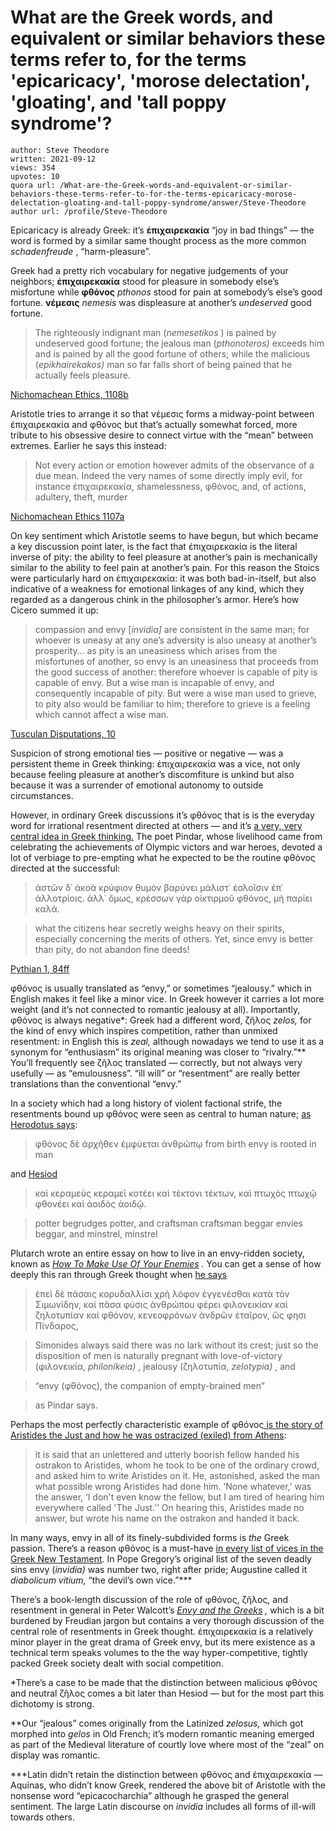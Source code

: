 # What are the Greek words, and equivalent or similar behaviors these terms refer to, for the terms 'epicaricacy', 'morose delectation', 'gloating', and 'tall poppy syndrome'?

	author: Steve Theodore
	written: 2021-09-12
	views: 354
	upvotes: 10
	quora url: /What-are-the-Greek-words-and-equivalent-or-similar-behaviors-these-terms-refer-to-for-the-terms-epicaricacy-morose-delectation-gloating-and-tall-poppy-syndrome/answer/Steve-Theodore
	author url: /profile/Steve-Theodore


Epicaricacy is already Greek: it’s __ἐπιχαιρεκακία__ “joy in bad things” — the word is formed by a similar same thought process as the more common _schadenfreude_ , “harm-pleasure”.

Greek had a pretty rich vocabulary for negative judgements of your neighbors; __ἐπιχαιρεκακία__ stood for pleasure in somebody else’s misfortune while __φθόνος__ _pthonos_ stood for pain at somebody’s else’s good fortune. __νέμεσις__ _nemesis_  was displeasure at another’s _undeserved_  good fortune.

> The righteously indignant man (_nemesetikos_ ) is pained by undeserved good fortune; the jealous man (_pthonoteros)_ exceeds him and is pained by all the good fortune of others; while the malicious (_epikhairekakos)_  man so far falls short of being pained that he actually feels pleasure.

[Nichomachean Ethics, 1108b](http://www.perseus.tufts.edu/hopper/text?doc=Perseus:abo:tlg,0086,010:1108b#note1)

Aristotle tries to arrange it so that νέμεσις forms a midway-point between ἐπιχαιρεκακία and φθόνος but that’s actually somewhat forced, more tribute to his obsessive desire to connect virtue with the “mean” between extremes. Earlier he says this instead:

> Not every action or emotion however admits of the observance of a due mean. Indeed the very names of some directly imply evil, for instance ἐπιχαιρεκακία, shamelessness, φθόνος, and, of actions, adultery, theft, murder

[Nichomachean Ethics 1107a](http://www.perseus.tufts.edu/hopper/text?doc=Perseus%3Atext%3A1999.01.0054%3Abekker%20page%3D1107a)

On key sentiment which Aristotle seems to have begun, but which became a key discussion point later, is the fact that ἐπιχαιρεκακία is the literal inverse of pity: the ability to feel pleasure at another’s pain is mechanically similar to the ability to feel pain at another’s pain. For this reason the Stoics were particularly hard on ἐπιχαιρεκακία: it was both bad-in-itself, but also indicative of a weakness for emotional linkages of any kind, which they regarded as a dangerous chink in the philosopher’s armor. Here’s how Cicero summed it up:

> compassion and envy [_invidia]_  are consistent in the same man; for whoever is uneasy at any one’s adversity is also uneasy at another’s prosperity… as pity is an uneasiness which arises from the misfortunes of another, so envy is an uneasiness that proceeds from the good success of another: therefore whoever is capable of pity is capable of envy. But a wise man is incapable of envy, and consequently incapable of pity. But were a wise man used to grieve, to pity also would be familiar to him; therefore to grieve is a feeling which cannot affect a wise man.

[Tusculan Disputations, 10](https://www.gutenberg.org/files/14988/14988-h/14988-h.htm)

Suspicion of strong emotional ties — positive or negative — was a persistent theme in Greek thinking: ἐπιχαιρεκακία was a vice, not only because feeling pleasure at another’s discomfiture is unkind but also because it was a surrender of emotional autonomy to outside circumstances.

However, in ordinary Greek discussions it’s φθόνος that is is the everyday word for irrational resentment directed at others — and it’s [a very, very central idea in Greek thinking.](https://oxford.universitypressscholarship.com/view/10.1093/acprof:oso/9780199562602.001.0001/acprof-9780199562602-chapter-7) The poet Pindar, whose livelihood came from celebrating the achievements of Olympic victors and war heroes, devoted a lot of verbiage to pre-empting what he expected to be the routine φθόνος directed at the successful:

> ἀστῶν δ᾽ ἀκοὰ κρύφιον θυμὸν βαρύνει μάλιστ᾽ ἐσλοῖσιν ἐπ᾽ ἀλλοτρίοις.
ἀλλ᾽ ὅμως, κρέσσων γὰρ οἰκτιρμοῦ φθόνος, 
μὴ παρίει καλά.

> what the citizens hear secretly weighs heavy on their spirits, especially concerning the merits of others. Yet, since envy is better than pity, do not abandon fine deeds!

[Pythian 1, 84ff](http://www.perseus.tufts.edu/hopper/text?doc=Perseus%3Atext%3A1999.01.0161%3Abook%3DP.%3Apoem%3D1)

φθόνος is usually translated as “envy,” or sometimes “jealousy.” which in English makes it feel like a minor vice. In Greek however it carries a lot more weight (and it’s not connected to romantic jealousy at all). Importantly, φθόνος is always negative*: Greek had a different word, ζῆλος _zelos,_ for the kind of envy which inspires competition, rather than unmixed resentment: in English this is _zeal,_ although nowadays we tend to use it as a synonym for “enthusiasm” its original meaning was closer to “rivalry.”** You’ll frequently see ζῆλος translated — correctly, but not always very usefully — as “emulousness”. “ill will” or “resentment” are really better translations than the conventional “envy.”

In a society which had a long history of violent factional strife, the resentments bound up φθόνος were seen as central to human nature; [as Herodotus says](http://www.perseus.tufts.edu/hopper/text?doc=Hdt.%203.80&lang=original):

> φθόνος δὲ ἀρχῆθεν ἐμφύεται ἀνθρώπῳ
from birth envy is rooted in man

and [Hesiod](http://www.perseus.tufts.edu/hopper/text?doc=Perseus%3Atext%3A1999.01.0132%3Acard%3D11)

> καὶ κεραμεὺς κεραμεῖ κοτέει καὶ τέκτονι τέκτων,
καὶ πτωχὸς πτωχῷ φθονέει καὶ ἀοιδὸς ἀοιδῷ.

> potter begrudges potter, and craftsman craftsman
beggar envies beggar, and minstrel, minstrel

Plutarch wrote an entire essay on how to live in an envy-ridden society, known as _[How To Make Use Of Your Enemies](http://www.perseus.tufts.edu/hopper/text?doc=Perseus%3Atext%3A2008.01.0158%3Asection%3D1)_ _._ You can get a sense of how deeply this ran through Greek thought when [he says](http://www.perseus.tufts.edu/hopper/text?doc=Perseus%3Atext%3A2008.01.0158%3Asection%3D10)

> ἐπεὶ δὲ πάσαις κορυδαλλίσι χρὴ λόφον ἐγγενέσθαι κατὰ τὸν Σιμωνίδην, καὶ πᾶσα φύσις ἀνθρώπου φέρει φιλονεικίαν καὶ ζηλοτυπίαν καὶ φθόνον, κενεοφρόνων ἀνδρῶν ἑταῖρον, ὥς φησι Πίνδαρος,

> Simonides always said there was no lark without its crest; just so the disposition of men is naturally pregnant with love-of-victory (φιλονεικία, _philonikeia)_ , jealousy (ζηλοτυπία, _zelotypia)_ , and

> “envy (φθόνος), the companion of empty-brained men”

> as Pindar says.

Perhaps the most perfectly characteristic example of φθόνος[ is the story of Aristides the Just and how he was ostracized (exiled) from Athens](http://www.perseus.tufts.edu/hopper/text?doc=Plut.%20Arist.%207&lang=original):

> it is said that an unlettered and utterly boorish fellow handed his ostrakon to Aristides, whom he took to be one of the ordinary crowd, and asked him to write Aristides on it. He, astonished, asked the man what possible wrong Aristides had done him. ‘None whatever,’ was the answer, ‘I don't even know the fellow, but I am tired of hearing him everywhere called 'The Just.'’ On hearing this, Aristides made no answer, but wrote his name on the ostrakon and handed it back.

In many ways, envy in all of its finely-subdivided forms is _the_  Greek passion. There’s a reason φθόνος is a must-have [in every list of vices in the Greek New Testament](https://biblehub.com/greek/5355.htm). In Pope Gregory’s original list of the seven deadly sins envy (_invidia)_ was number two, right after pride; Augustine called it _diabolicum vitium,_ “the devil’s own vice.”***

There’s a book-length discussion of the role of φθόνος, ζῆλος, and resentment in general in Peter Walcott’s _[Envy and the Greeks](http://www.theaugeanstables.com/wp-content/uploads/2013/02/walcot-greek-envy-ch-1-3.pdf)_ _,_ which is a bit burdened by Freudian jargon but contains a very thorough discussion of the central role of resentments in Greek thought. ἐπιχαιρεκακία is a relatively minor player in the great drama of Greek envy, but its mere existence as a technical term speaks volumes to the the way hyper-competitive, tightly packed Greek society dealt with social competition.



*There’s a case to be made that the distinction between malicious φθόνος and neutral ζῆλος comes a bit later than Hesiod — but for the most part this dichotomy is strong.

**Our “jealous” comes originally from the Latinized _zelosus,_ which got morphed into _gelos_  in Old French; it’s modern romantic meaning emerged as part of the Medieval literature of courtly love where most of the “zeal” on display was romantic.

***Latin didn’t retain the distinction between φθόνος and ἐπιχαιρεκακία — Aquinas, who didn’t know Greek, rendered the above bit of Aristotle with the nonsense word “epicacocharchia” although he grasped the general sentiment. The large Latin discourse on _invidia_  includes all forms of ill-will towards others.

